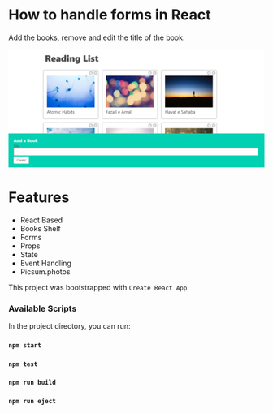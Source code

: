 # How to handle forms in React
Add the books, remove and edit the title of the book.


![Home Page](./public/homePage.png)
# Features
- React Based
- Books Shelf
- Forms
- Props
- State
- Event Handling
- Picsum.photos



This project was bootstrapped with `Create React App`


### Available Scripts

In the project directory, you can run:

#### `npm start`


#### `npm test`


#### `npm run build`


#### `npm run eject`